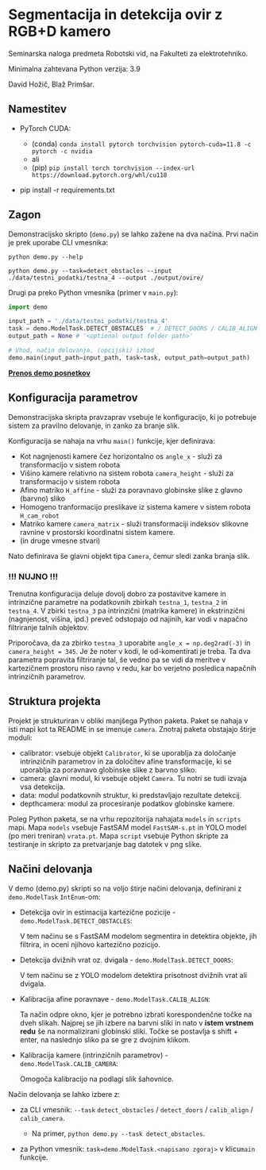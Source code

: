 # Segmentacija in detekcija ovir z RGB+D kamero
Seminarska naloga predmeta Robotski vid, na Fakulteti za elektrotehniko.

Minimalna zahtevana Python verzija: 3.9

David Hožič, Blaž Primšar.

## Namestitev
- PyTorch CUDA:

    - (conda) ``conda install pytorch torchvision pytorch-cuda=11.8 -c pytorch -c nvidia``
    - ali
    - (pip)   ``pip install torch torchvision --index-url https://download.pytorch.org/whl/cu118``

- pip install -r requirements.txt

## Zagon
Demonstracijsko skripto (``demo.py``) se lahko zažene na dva načina. Prvi način je prek uporabe CLI vmesnika:

``python demo.py --help``

``python demo.py --task=detect_obstacles --input ./data/testni_podatki/testna_4 --output ./output/ovire/``

Drugi pa preko Python vmesnika (primer v ``main.py``):

```py
import demo

input_path = './data/testni_podatki/testna_4'
task = demo.ModelTask.DETECT_OBSTACLES  # / DETECT_DOORS / CALIB_ALIGN / CALIB_CAMERA
output_path = None # '<optional output folder path>'

# Vhod, način delovanja, (opcijski) izhod
demo.main(input_path=input_path, task=task, output_path=output_path)
```
[**Prenos demo posnetkov**](https://unilj-my.sharepoint.com/personal/dh8091_student_uni-lj_si/_layouts/15/download.aspx?SourceUrl=%2Fpersonal%2Fdh8091%5Fstudent%5Funi%2Dlj%5Fsi%2FDocuments%2Fposnetki%5Frv%2Fdata%2Ezip)

## Konfiguracija parametrov
Demonstracijska skripta pravzaprav vsebuje le konfiguracijo, ki jo potrebuje sistem za pravilno delovanje, in zanko za branje slik.

Konfiguracija se nahaja na vrhu ``main()`` funkcije, kjer definirava:

- Kot nagnjenosti kamere čez horizontalno os ``angle_x`` - služi za transformacijo v sistem robota
- Višino kamere relativno na sistem robota ``camera_height`` - služi za transformacijo v sistem robota
- Afino matriko ``H_affine`` - služi za poravnavo globinske slike z glavno (barvno) sliko
- Homogeno tranformacijo preslikave iz sistema kamere v sistem robota ``H_cam_robot``
- Matriko kamere ``camera_matrix`` - služi transformaciji indeksov slikovne ravnine v
  prostorski koordinatni sistem kamere.
- (in druge vmesne stvari)

Nato definirava še glavni objekt tipa ``Camera``, čemur sledi zanka branja slik.

### !!! NUJNO !!!
Trenutna konfiguracija deluje dovolj dobro za postavitve kamere in intrinzične parametre na podatkovnih zbirkah
``testna_1``, ``testna_2`` in ``testna_4``. V zbirki ``testna_3`` pa intrinzični (matrika kamere) in
ekstrinzični (nagnjenost, višina, ipd.) preveč odstopajo od najinih, kar vodi v napačno filtriranje talnih objektov.

Priporočava, da za zbirko ``testna_3`` uporabite ``angle_x = np.deg2rad(-3)`` in ``camera_height = 345``.
Je že noter v kodi, le od-komentirati je treba. Ta dva parametra popravita filtriranje tal, še vedno pa se vidi
da meritve v kartezičnem prostoru niso ravno v redu, kar bo verjetno posledica napačnih intrinzičnih parametrov.


## Struktura projekta
Projekt je strukturiran v obliki manjšega Python paketa.
Paket se nahaja v isti mapi kot ta README in se imenuje ``camera``.
Znotraj paketa obstajajo štirje moduli:
- calibrator: vsebuje objekt ``Calibrator``, ki se uporablja za določanje intrinzičnih parametrov
  in za določitev afine transformacije, ki se uporablja za poravnavo globinske slike z barvno sliko.
- camera: glavni modul, ki vsebuje objekt ``Camera``. Tu notri se tudi izvaja vsa detekcija.
- data: modul podatkovnih struktur, ki predstavljajo rezultate detekcij.
- depthcamera: modul za procesiranje podatkov globinske kamere.

Poleg Python paketa, se na vrhu repozitorija nahajata ``models`` in ``scripts`` mapi.
Mapa ``models`` vsebuje FastSAM model ``FastSAM-s.pt`` in YOLO model (po meri treniran) ``vrata.pt``.
Mapa ``script`` vsebuje Python skripte za testiranje in skripto za pretvarjanje bag datotek v png slike.


## Načini delovanja
V demo (demo.py) skripti so na voljo štirje načini delovanja, definirani z ``demo.ModelTask`` ``IntEnum``-om:

- Detekcija ovir in estimacija kartezične pozicije - ``demo.ModelTask.DETECT_OBSTACLES``:

  V tem načinu se s FastSAM modelom segmentira in detektira objekte,
  jih filtrira, in oceni njihovo kartezično pozicijo.

- Detekcija dvižnih vrat oz. dvigala - ``demo.ModelTask.DETECT_DOORS``:

  V tem načinu se z YOLO modelom detektira prisotnost dvižnih vrat ali dvigala.

- Kalibracija afine poravnave - ``demo.ModelTask.CALIB_ALIGN``:

  Ta način odpre okno, kjer je potrebno izbrati korespondenčne točke na dveh slikah.
  Najprej se jih izbere na barvni sliki in nato v **istem vrstnem redu** še na normalizirani
  globinski sliki. Točke se postavlja s shift + enter, na naslednjo sliko pa se gre z dvojnim klikom.

- Kalibracija kamere (intrinzičnih parametrov) - ``demo.ModelTask.CALIB_CAMERA``:

  Omogoča kalibracijo na podlagi slik šahovnice.


Način delovanja se lahko izbere z:

- za CLI vmesnik: ``--task`` ``detect_obstacles`` / ``detect_doors`` / ``calib_align`` / ``calib_camera``.

  - Na primer, ``python demo.py --task detect_obstacles``.

- za Python vmesnik: ``task=demo.ModelTask.<napisano zgoraj>`` v klicu``main``
  funkcije.

